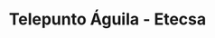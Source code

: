 ---
title: "Telepunto Águila - Etecsa"
url: /centro-habana-la-habana/telepunto-aguila-etecsa/
shop: Handy
---